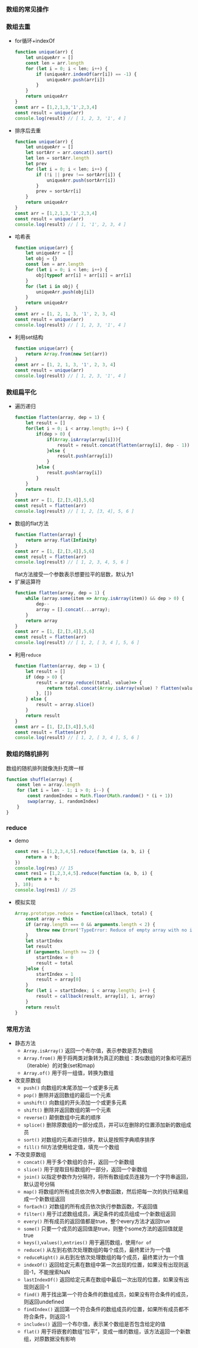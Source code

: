 ### 数组的常见操作

### 数组去重
- for循环+indexOf
    ```js
    function unique(arr) {
        let uniqueArr = []
        const len = arr.length
        for (let i = 0; i < len; i++) {
            if (uniqueArr.indexOf(arr[i]) == -1) {
                uniqueArr.push(arr[i])
            }
        }
        return uniqueArr
    }
    const arr = [1,2,1,3,'1',2,3,4]
    const result = unique(arr)
    console.log(result) // [ 1, 2, 3, '1', 4 ]
    ```
- 排序后去重
    ```js
    function unique(arr) {
        let uniqueArr = []
        let sortArr = arr.concat().sort()
        let len = sortArr.length
        let prev
        for (let i = 0; i < len; i++) {
            if (!i || prev !== sortArr[i]) {
                uniqueArr.push(sortArr[i])
            }
            prev = sortArr[i]
        }
        return uniqueArr
    }
    const arr = [1,2,1,3,'1',2,3,4]
    const result = unique(arr)
    console.log(result) // [ 1, '1', 2, 3, 4 ]
    ```
- 哈希表
    ```js
    function unique(arr) {
        let uniqueArr = []
        let obj = {}
        const len = arr.length
        for (let i = 0; i < len; i++) {
            obj[typeof arr[i] + arr[i]] = arr[i]
        }
        for (let i in obj) {
            uniqueArr.push(obj[i])
        }
        return uniqueArr
    }
    const arr = [1, 2, 1, 3, '1', 2, 3, 4]
    const result = unique(arr)
    console.log(result) // [ 1, 2, 3, '1', 4 ]
    ```
- 利用set结构
    ```js
    function unique(arr) {
        return Array.from(new Set(arr))
    }
    const arr = [1, 2, 1, 3, '1', 2, 3, 4]
    const result = unique(arr)
    console.log(result) // [ 1, 2, 3, '1', 4 ]
    ```

### 数组扁平化
- 遍历递归
    ```js
    function flatten(array, dep = 1) {
        let result = []
        for(let i = 0; i < array.length; i++) {
            if(dep > 0) {
                if(Array.isArray(array[i])){
                    result = result.concat(flatten(array[i], dep - 1))
                }else {
                    result.push(array[i])
                } 
            }else {
                result.push(array[i])
            }
        }
        return result
    }
    const arr = [1, [2,[3,4]],5,6]
    const result = flatten(arr)
    console.log(result) // [ 1, 2, [3, 4], 5, 6 ]
    ```
- 数组的flat方法
    ```js
    function flatten(array) {
        return array.flat(Infinity)
    }
    const arr = [1, [2,[3,4]],5,6]
    const result = flatten(arr)
    console.log(result) // [ 1, 2, 3, 4, 5, 6 ]
    ```
    flat方法接受一个参数表示想要拉平的层数，默认为1
- 扩展运算符
    ```js
    function flatten(array, dep = 1) {
        while (array.some(item => Array.isArray(item)) && dep > 0) {
            dep--
            array = [].concat(...array);
        }
        return array
    }
    const arr = [1, [2,[3,4]],5,6]
    const result = flatten(arr)
    console.log(result) // [ 1, 2, [ 3, 4 ], 5, 6 ]
    ```
- 利用`reduce`
    ```js
    function flatten(array, dep = 1) {
        let result = []
        if (dep > 0) {
            result = array.reduce((total, value)=> {
                return total.concat(Array.isArray(value) ? flatten(value, dep - 1) : value)
            }, [])
        } else {
            result = array.slice()
        }
        return result
    }
    const arr = [1, [2,[3,4]],5,6]
    const result = flatten(arr)
    console.log(result) // [ 1, 2, [ 3, 4 ], 5, 6 ]
    ```

### 数组的随机排列
数组的随机排列就像洗扑克牌一样
```js
function shuffle(array) {
    const len = array.length
    for (let i = len - 1; i > 0; i--) {
        const randomIndex = Math.floor(Math.random() * (i + 1)) 
        swap(array, i, randomIndex)
    }
}
```

### reduce
- demo
    ```js
    const res = [1,2,3,4,5].reduce(function (a, b, i) {
        return a + b;
    })
    console.log(res) // 15
    const res1 = [1,2,3,4,5].reduce(function (a, b, i) {
        return a + b;
    }, 10);
    console.log(res1) // 25
    ```
- 模拟实现
    ```js
    Array.prototype.reduce = function(callback, total) {
        const array = this
        if (array.length === 0 && arguments.length < 2) {
            throw new Error('TypeError: Reduce of empty array with no initial value')
        }
        let startIndex
        let result
        if (arguments.length >= 2) {
            startIndex = 0
            result = total
        }else {
            startIndex = 1
            result = array[0]
        }
        for (let i = startIndex; i < array.length; i++) {
            result = callback(result, array[i], i, array)
        }
        return result
    }
    ```

### 常用方法
- 静态方法
    - `Array.isArray()` 返回一个布尔值，表示参数是否为数组
    - `Array.from()` 用于将两类对象转为真正的数组：类似数组的对象和可遍历（iterable）的对象(set和map)
    - `Array.of()` 用于将一组值，转换为数组
- 改变原数组
    - `push()` 向数组的末尾添加一个或更多元素
    - `pop()` 删除并返回数组的最后一个元素
    - `unshift()` 向数组的开头添加一个或更多元素
    - `shift()` 删除并返回数组的第一个元素
    - `reverse()` 颠倒数组中元素的顺序
    - `splice()` 删除原数组的一部分成员，并可以在删除的位置添加新的数组成员
    - `sort()` 对数组的元素进行排序，默认是按照字典顺序排序
    - `fill()` fill方法使用给定值，填充一个数组
- 不改变原数组
    - `concat()` 用于多个数组的合并，返回一个新数组
    - `slice()` 用于提取目标数组的一部分，返回一个新数组
    - `join()` 以指定参数作为分隔符，将所有数组成员连接为一个字符串返回，默认逗号分隔
    - `map()` 将数组的所有成员依次传入参数函数，然后把每一次的执行结果组成一个新数组返回
    - `forEach()` 对数组的所有成员依次执行参数函数，不返回值
    - `filter()` 用于过滤数组成员，满足条件的成员组成一个新数组返回
    - `every()` 所有成员的返回值都是true，整个every方法才返回true
    - `some()`  只要一个成员的返回值是true，则整个some方法的返回值就是true
    - `keys()`,`values()`,`entries()` 用于遍历数组，使用`for of`
    - `reduce()` 从左到右依次处理数组的每个成员，最终累计为一个值
    - `reduceRight()` 从右到左依次处理数组的每个成员，最终累计为一个值
    - `indexOf()` 返回给定元素在数组中第一次出现的位置，如果没有出现则返回-1，不能搜索NaN
    - `lastIndexOf()` 返回给定元素在数组中最后一次出现的位置，如果没有出现则返回-1
    - `find()` 用于找出第一个符合条件的数组成员，如果没有符合条件的成员，则返回undefined
    - `findIndex()` 返回第一个符合条件的数组成员的位置，如果所有成员都不符合条件，则返回-1
    - `includes()` 返回一个布尔值，表示某个数组是否包含给定的值
    - `flat()` 用于将嵌套的数组“拉平”，变成一维的数组，该方法返回一个新数组，对原数据没有影响
